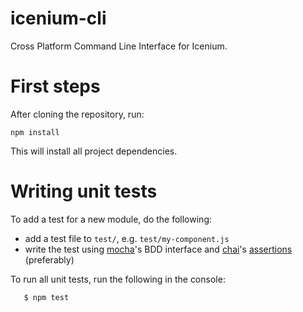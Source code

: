 icenium-cli
===========

Cross Platform Command Line Interface for Icenium.

First steps
===
After cloning the repository, run:

```
npm install
```

This will install all project dependencies.


Writing unit tests
===
To add a test for a new module, do the following:

* add a test file to `test/`, e.g. `test/my-component.js`
* write the test using [mocha][1]'s BDD interface and [chai][3]'s [assertions][2] (preferably)

To run all unit tests, run the following in the console:

```
   $ npm test
```

[1]: http://visionmedia.github.io/mocha/#interfaces
[2]: http://chaijs.com/api/assert/
[3]: http://chaijs.com/guide/styles/#assert

